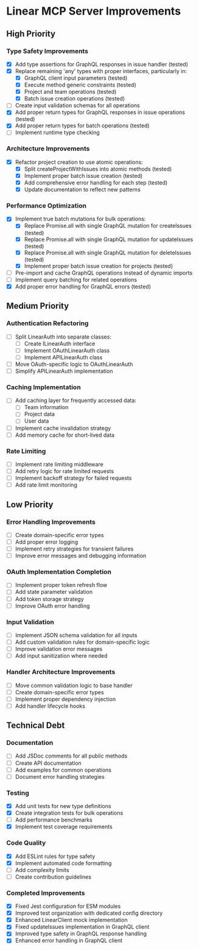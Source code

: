# Linear MCP Server Improvements

## High Priority

### Type Safety Improvements
- [x] Add type assertions for GraphQL responses in issue handler (tested)
- [x] Replace remaining 'any' types with proper interfaces, particularly in:
  - [x] GraphQL client input parameters (tested)
  - [x] Execute method generic constraints (tested)
  - [x] Project and team operations (tested)
  - [x] Batch issue creation operations (tested)
- [ ] Create input validation schemas for all operations
- [x] Add proper return types for GraphQL responses in issue operations (tested)
- [x] Add proper return types for batch operations (tested)
- [ ] Implement runtime type checking

### Architecture Improvements
- [x] Refactor project creation to use atomic operations:
  - [x] Split createProjectWithIssues into atomic methods (tested)
  - [x] Implement proper batch issue creation (tested)
  - [x] Add comprehensive error handling for each step (tested)
  - [x] Update documentation to reflect new patterns

### Performance Optimization
- [x] Implement true batch mutations for bulk operations:
  - [x] Replace Promise.all with single GraphQL mutation for createIssues (tested)
  - [x] Replace Promise.all with single GraphQL mutation for updateIssues (tested)
  - [x] Replace Promise.all with single GraphQL mutation for deleteIssues (tested)
  - [x] Implement proper batch issue creation for projects (tested)
- [ ] Pre-import and cache GraphQL operations instead of dynamic imports
- [ ] Implement query batching for related operations
- [x] Add proper error handling for GraphQL errors (tested)

## Medium Priority

### Authentication Refactoring
- [ ] Split LinearAuth into separate classes:
  - [ ] Create ILinearAuth interface
  - [ ] Implement OAuthLinearAuth class
  - [ ] Implement APILinearAuth class
- [ ] Move OAuth-specific logic to OAuthLinearAuth
- [ ] Simplify APILinearAuth implementation

### Caching Implementation
- [ ] Add caching layer for frequently accessed data:
  - [ ] Team information
  - [ ] Project data
  - [ ] User data
- [ ] Implement cache invalidation strategy
- [ ] Add memory cache for short-lived data

### Rate Limiting
- [ ] Implement rate limiting middleware
- [ ] Add retry logic for rate limited requests
- [ ] Implement backoff strategy for failed requests
- [ ] Add rate limit monitoring

## Low Priority

### Error Handling Improvements
- [ ] Create domain-specific error types
- [ ] Add proper error logging
- [ ] Implement retry strategies for transient failures
- [ ] Improve error messages and debugging information

### OAuth Implementation Completion
- [ ] Implement proper token refresh flow
- [ ] Add state parameter validation
- [ ] Add token storage strategy
- [ ] Improve OAuth error handling

### Input Validation
- [ ] Implement JSON schema validation for all inputs
- [ ] Add custom validation rules for domain-specific logic
- [ ] Improve validation error messages
- [ ] Add input sanitization where needed

### Handler Architecture Improvements
- [ ] Move common validation logic to base handler
- [ ] Create domain-specific error types
- [ ] Implement proper dependency injection
- [ ] Add handler lifecycle hooks

## Technical Debt

### Documentation
- [ ] Add JSDoc comments for all public methods
- [ ] Create API documentation
- [ ] Add examples for common operations
- [ ] Document error handling strategies

### Testing
- [x] Add unit tests for new type definitions
- [x] Create integration tests for bulk operations
- [ ] Add performance benchmarks
- [x] Implement test coverage requirements

### Code Quality
- [x] Add ESLint rules for type safety
- [x] Implement automated code formatting
- [ ] Add complexity limits
- [ ] Create contribution guidelines

### Completed Improvements
- [x] Fixed Jest configuration for ESM modules
- [x] Improved test organization with dedicated config directory
- [x] Enhanced LinearClient mock implementation
- [x] Fixed updateIssues implementation in GraphQL client
- [x] Improved type safety in GraphQL response handling
- [x] Enhanced error handling in GraphQL client
